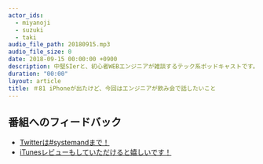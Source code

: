 ```yaml
---
actor_ids:
  - miyanoji
  - suzuki
  - taki
audio_file_path: 20180915.mp3
audio_file_size: 0
date: 2018-09-15 00:00:00 +0900
description: 中堅SIerと、初心者WEBエンジニアが雑談するテック系ポッドキャストです。
duration: "00:00"
layout: article
title: ＃81 iPhoneが出たけど、今回はエンジニアが飲み会で話したいこと
---
```

## 番組へのフィードバック
* [Twitterは#systemandまで！](https://twitter.com/search?q=%23systemand)
* [iTunesレビューもしていただけると嬉しいです！](https://itunes.apple.com/jp/podcast/systemand-online/id1205168408?mt=2)

